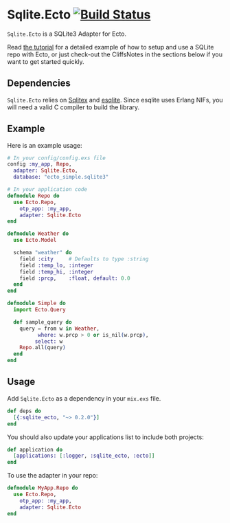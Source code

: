 Sqlite.Ecto [![Build Status](https://travis-ci.org/jazzyb/sqlite_ecto.svg?branch=master "Build Status")](https://travis-ci.org/jazzyb/sqlite_ecto)
==========

`Sqlite.Ecto` is a SQLite3 Adapter for Ecto.

Read [the tutorial](https://github.com/jazzyb/sqlite_ecto/wiki/Basic-Sqlite.Ecto-Tutorial)
for a detailed example of how to setup and use a SQLite repo with Ecto, or
just check-out the CliffsNotes in the sections below if you want to get
started quickly.

## Dependencies

`Sqlite.Ecto` relies on [Sqlitex](https://github.com/mmmries/sqlitex) and
[esqlite](https://github.com/mmzeeman/esqlite).  Since esqlite uses
Erlang NIFs, you will need a valid C compiler to build the library.

## Example

Here is an example usage:

```elixir
# In your config/config.exs file
config :my_app, Repo,
  adapter: Sqlite.Ecto,
  database: "ecto_simple.sqlite3"

# In your application code
defmodule Repo do
  use Ecto.Repo,
    otp_app: :my_app,
    adapter: Sqlite.Ecto
end

defmodule Weather do
  use Ecto.Model

  schema "weather" do
    field :city     # Defaults to type :string
    field :temp_lo, :integer
    field :temp_hi, :integer
    field :prcp,    :float, default: 0.0
  end
end

defmodule Simple do
  import Ecto.Query

  def sample_query do
    query = from w in Weather,
          where: w.prcp > 0 or is_nil(w.prcp),
         select: w
    Repo.all(query)
  end
end
```

## Usage

Add `Sqlite.Ecto` as a dependency in your `mix.exs` file.

```elixir
def deps do
  [{:sqlite_ecto, "~> 0.2.0"}]
end
```

You should also update your applications list to include both projects:
```elixir
def application do
  [applications: [:logger, :sqlite_ecto, :ecto]]
end
```

To use the adapter in your repo:
```elixir
defmodule MyApp.Repo do
  use Ecto.Repo,
    otp_app: :my_app,
    adapter: Sqlite.Ecto
end
```
